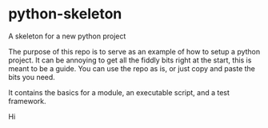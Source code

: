 # python-skeleton
A skeleton for a new python project

The purpose of this repo is to serve as an example of how to setup a python project. It can be annoying to get all the fiddly bits right at the start, this is meant to be a guide. You can use the repo as is, or just copy and paste the bits you need.

It contains the basics for a module, an executable script, and a test framework.

Hi
